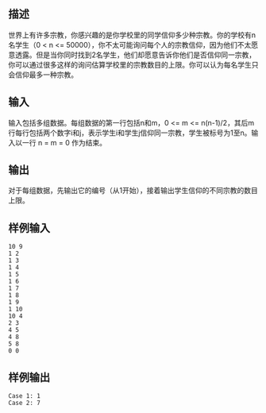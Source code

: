 ## 描述


世界上有许多宗教，你感兴趣的是你学校里的同学信仰多少种宗教。你的学校有n名学生（0 < n <= 50000），你不太可能询问每个人的宗教信仰，因为他们不太愿意透露。但是当你同时找到2名学生，他们却愿意告诉你他们是否信仰同一宗教，你可以通过很多这样的询问估算学校里的宗教数目的上限。你可以认为每名学生只会信仰最多一种宗教。

## 输入


输入包括多组数据。每组数据的第一行包括n和m，0 <= m <= n(n-1)/2，其后m行每行包括两个数字i和j，表示学生i和学生j信仰同一宗教，学生被标号为1至n。输入以一行 n = m = 0 作为结束。

## 输出


对于每组数据，先输出它的编号（从1开始），接着输出学生信仰的不同宗教的数目上限。

## 样例输入


```
10 9
1 2
1 3
1 4
1 5
1 6
1 7
1 8
1 9
1 10
10 4
2 3
4 5
4 8
5 8
0 0

```


## 样例输出


```
Case 1: 1
Case 2: 7

```


